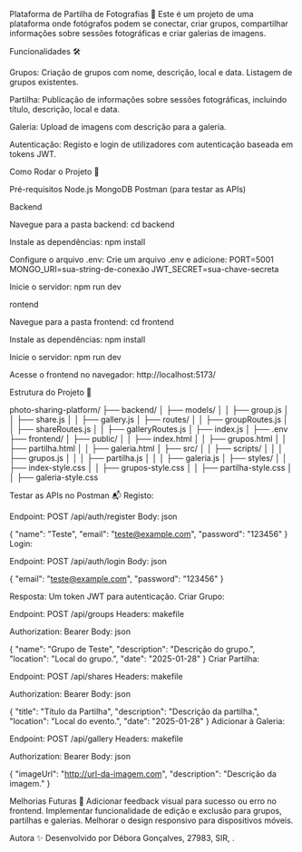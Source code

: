 Plataforma de Partilha de Fotografias 📸
Este é um projeto de uma plataforma onde fotógrafos podem se conectar, criar grupos, compartilhar informações sobre sessões fotográficas e criar galerias de imagens.

Funcionalidades 🛠️

Grupos:
Criação de grupos com nome, descrição, local e data.
Listagem de grupos existentes.

Partilha:
Publicação de informações sobre sessões fotográficas, incluindo título, descrição, local e data.

Galeria:
Upload de imagens com descrição para a galeria.

Autenticação:
Registo e login de utilizadores com autenticação baseada em tokens JWT.

Como Rodar o Projeto 🚀

Pré-requisitos
Node.js
MongoDB
Postman (para testar as APIs)

Backend

Navegue para a pasta backend:
cd backend

Instale as dependências:
npm install

Configure o arquivo .env: Crie um arquivo .env e adicione:
PORT=5001
MONGO_URI=sua-string-de-conexão
JWT_SECRET=sua-chave-secreta

Inicie o servidor:
npm run dev

rontend

Navegue para a pasta frontend:
cd frontend

Instale as dependências:
npm install

Inicie o servidor:
npm run dev

Acesse o frontend no navegador:
http://localhost:5173/

Estrutura do Projeto 📂

photo-sharing-platform/
├── backend/
│   ├── models/
│   │   ├── group.js
│   │   ├── share.js
│   │   ├── gallery.js
│   ├── routes/
│   │   ├── groupRoutes.js
│   │   ├── shareRoutes.js
│   │   ├── galleryRoutes.js
│   ├── index.js
│   ├── .env
├── frontend/
│   ├── public/
│   │   ├── index.html
│   │   ├── grupos.html
│   │   ├── partilha.html
│   │   ├── galeria.html
│   ├── src/
│   │   ├── scripts/
│   │   │   ├── grupos.js
│   │   │   ├── partilha.js
│   │   │   ├── galeria.js
│   ├── styles/
│   │   ├── index-style.css
│   │   ├── grupos-style.css
│   │   ├── partilha-style.css
│   │   ├── galeria-style.css

Testar as APIs no Postman 📬
Registo:

Endpoint: POST /api/auth/register
Body:
json

{
  "name": "Teste",
  "email": "teste@example.com",
  "password": "123456"
}
Login:

Endpoint: POST /api/auth/login
Body:
json

{
  "email": "teste@example.com",
  "password": "123456"
}

Resposta: Um token JWT para autenticação.
Criar Grupo:

Endpoint: POST /api/groups
Headers:
makefile

Authorization: Bearer <seu-token>
Body:
json

{
  "name": "Grupo de Teste",
  "description": "Descrição do grupo.",
  "location": "Local do grupo.",
  "date": "2025-01-28"
}
Criar Partilha:

Endpoint: POST /api/shares
Headers:
makefile

Authorization: Bearer <seu-token>
Body:
json

{
  "title": "Título da Partilha",
  "description": "Descrição da partilha.",
  "location": "Local do evento.",
  "date": "2025-01-28"
}
Adicionar à Galeria:

Endpoint: POST /api/gallery
Headers:
makefile

Authorization: Bearer <seu-token>
Body:
json

{
  "imageUrl": "http://url-da-imagem.com",
  "description": "Descrição da imagem."
}

Melhorias Futuras 🚀
Adicionar feedback visual para sucesso ou erro no frontend.
Implementar funcionalidade de edição e exclusão para grupos, partilhas e galerias.
Melhorar o design responsivo para dispositivos móveis.

Autora ✨
Desenvolvido por Débora Gonçalves, 27983, SIR, .







